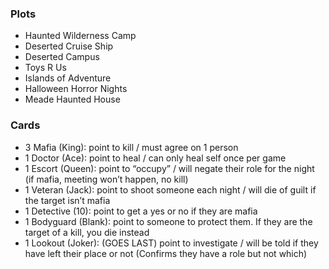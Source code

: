 ### Plots
- Haunted Wilderness Camp
- Deserted Cruise Ship
- Deserted Campus
- Toys R Us 
- Islands of Adventure
- Halloween Horror Nights
- Meade Haunted House

### Cards
- 3 Mafia (King): point to kill / must agree on 1 person
- 1 Doctor (Ace): point to heal / can only heal self once per game
- 1 Escort (Queen): point to “occupy” / will negate their role for the night (if mafia, meeting won’t happen, no kill)
- 1 Veteran (Jack): point to shoot someone each night / will die of guilt if the target isn’t mafia 
- 1 Detective (10): point to get a yes or no if they are mafia
- 1 Bodyguard (Blank): point to someone to protect them. If they are the target of a kill, you die instead
- 1 Lookout (Joker): (GOES LAST) point to investigate / will be told if they have left their place or not (Confirms they have a role but not which)